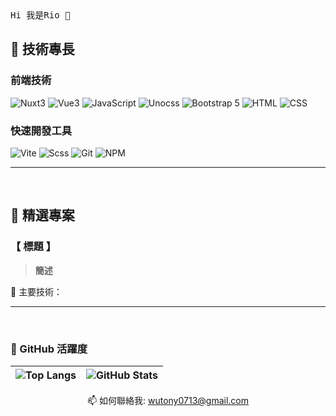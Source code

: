 <p align="center">

  <br><br />
  <samp>
 Hi 我是Rio 👋 <br />
 
  </samp>
</p>

## 🔷 技術專長

### 前端技術
![Nuxt3](https://img.shields.io/badge/nuxt3-%2300DC82?style=for-the-badge&logo=nuxt&logoColor=%23000)
![Vue3](https://img.shields.io/badge/Vue3-%234FC08D?style=for-the-badge&logo=vuedotjs&logoColor=%23fff)
![JavaScript](https://img.shields.io/badge/JavaScript-%23F7DF1E?style=for-the-badge&logo=javascript&logoColor=%23000000)
![Unocss](https://img.shields.io/badge/unocss-%23333333?style=for-the-badge&logo=unocss)
![Bootstrap 5](https://img.shields.io/badge/Bootstrap5-7952B3?style=for-the-badge&logo=bootstrap&logoColor=white)
![HTML](https://img.shields.io/badge/HTML-E34F26?style=for-the-badge&logo=html5&logoColor=white)
![CSS](https://img.shields.io/badge/CSS-1572B6?style=for-the-badge&logo=css3&logoColor=white)

### 快速開發工具
![Vite](https://img.shields.io/badge/vite-%23646CFF.svg?style=for-the-badge&logo=vite&logoColor=white)
![Scss](https://img.shields.io/badge/sass-%23CC6699?style=for-the-badge&logo=sass&logoColor=white)
![Git](https://img.shields.io/badge/git-%23F05033.svg?style=for-the-badge&logo=git&logoColor=white)
![NPM](https://img.shields.io/badge/NPM-CB3837?style=for-the-badge&logo=npm&logoColor=white)

---
<br />

## 🔷 精選專案
### **【 標題 】** <br />
> **簡述**

📌 主要技術：

---
<br />

### 🔷 GitHub 活躍度

| ![Top Langs](https://github-readme-stats.vercel.app/api/top-langs?username=wei-1539&show_icons=true&locale=en&layout=compact&hide_border=true) | ![GitHub Stats](https://github-readme-stats.vercel.app/api?username=wei-1539&show_icons=true&locale=en&hide_border=true) |
|:-------------------:|:------------:|










<p align='center'>
   📫 如何聯絡我: <a href='mailto:wutony0713@gmail.com'>wutony0713@gmail.com</a>
</p>

<!--
**wei-1539/wei-1539** is a ✨ _special_ ✨ repository because its `README.md` (this file) appears on your GitHub profile.

Here are some ideas to get you started:

- 🔭 I’m currently working on ...
- 🌱 I’m currently learning ...
- 👯 I’m looking to collaborate on ...
- 🤔 I’m looking for help with ...
- 💬 Ask me about ...
- 📫 How to reach me: ...
- 😄 Pronouns: ...
- ⚡ Fun fact: ...
-->
